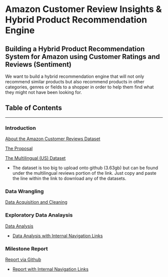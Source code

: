 # Amazon Customer Review Insights & Hybrid Product Recommendation Engine
## Building a Hybrid Product Recommendation System for Amazon using Customer Ratings and Reviews (Sentiment)

We want to build a hybrid recommendation engine that will not only recommend similar products but also recommend products in other categories, genres or fields to a shopper in order to help them find what they might not have been looking for.

## Table of Contents
--------------------------


### Introduction
[About the Amazon Customer Reviews Dataset](https://s3.amazonaws.com/amazon-reviews-pds/readme.html)

[The Proposal](https://github.com/dametreusv/amazon_hybrid_recommendation_system/blob/master/APR_Proposal.pdf)

[The Multilingual (US) Dataset](https://s3.amazonaws.com/amazon-reviews-pds/tsv/index.txt)
- The dataset is too big to upload onto github (3.63gb) but can be found under the multilingual reviews portion of the link.  Just copy and paste the line within the link to download any of the datasets.


### Data Wrangling
[Data Acquisition and Cleaning](https://github.com/dametreusv/amazon_hybrid_recommendation_system/blob/master/APR_wrangle.ipynb)


### Exploratory Data Analaysis
[Data Analysis](https://github.com/dametreusv/amazon_hybrid_recommendation_system/blob/master/APR_analysis.ipynb)
- [Data Analysis with Internal Navigation Links](https://nbviewer.jupyter.org/github/dametreusv/amazon_hybrid_recommendation_system/blob/master/APR_analysis.ipynb)


### Milestone Report
[Report via Github](https://github.com/dametreusv/amazon_hybrid_recommendation_system/blob/master/APR_mileston_report.ipynb)
- [Report with Internal Navigation Links](https://nbviewer.jupyter.org/github/dametreusv/amazon_hybrid_recommendation_system/blob/master/APR_mileston_report.ipynb)
